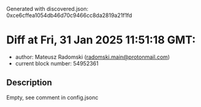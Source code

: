Generated with discovered.json: 0xce6cffea1054db46d70c9466cc8da2819a21f1fd

# Diff at Fri, 31 Jan 2025 11:51:18 GMT:

- author: Mateusz Radomski (<radomski.main@protonmail.com>)
- current block number: 54952361

## Description

Empty, see comment in config.jsonc
